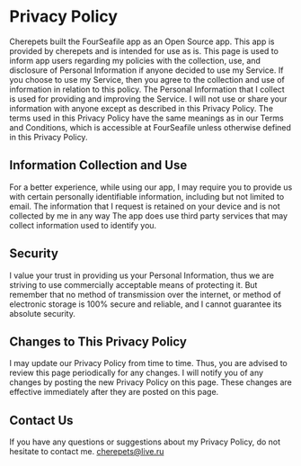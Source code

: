 # Privacy Policy

Cherepets built the FourSeafile app as an Open Source app. This app is provided by cherepets and is intended for use as is.
This page is used to inform app users regarding my policies with the collection, use, and disclosure of Personal Information if anyone decided to use my Service.
If you choose to use my Service, then you agree to the collection and use of information in relation to this policy. The Personal Information that I collect is used for providing and improving the Service. I will not use or share your information with anyone except as described in this Privacy Policy.
The terms used in this Privacy Policy have the same meanings as in our Terms and Conditions, which is accessible at FourSeafile unless otherwise defined in this Privacy Policy.

## Information Collection and Use

For a better experience, while using our app, I may require you to provide us with certain personally identifiable information, including but not limited to email. The information that I request is retained on your device and is not collected by me in any way
The app does use third party services that may collect information used to identify you.

## Security

I value your trust in providing us your Personal Information, thus we are striving to use commercially acceptable means of protecting it. But remember that no method of transmission over the internet, or method of electronic storage is 100% secure and reliable, and I cannot guarantee its absolute security.

## Changes to This Privacy Policy

I may update our Privacy Policy from time to time. Thus, you are advised to review this page periodically for any changes. I will notify you of any changes by posting the new Privacy Policy on this page. These changes are effective immediately after they are posted on this page.

## Contact Us

If you have any questions or suggestions about my Privacy Policy, do not hesitate to contact me.
cherepets@live.ru

